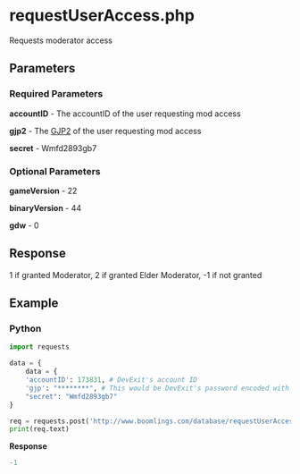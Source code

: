 # requestUserAccess.php

Requests moderator access

## Parameters

### Required Parameters

**accountID** - The accountID of the user requesting mod access

**gjp2** - The [GJP2](/topics/encryption/gjp.md) of the user requesting mod access

**secret** - Wmfd2893gb7

### Optional Parameters

**gameVersion** - 22

**binaryVersion** - 44

**gdw** - 0

## Response

1 if granted Moderator, 2 if granted Elder Moderator, -1 if not granted

## Example

<!-- tabs:start -->

### **Python**

```py
import requests

data = {
	data = {
    'accountID': 173831, # DevExit's account ID
    'gjp': "********", # This would be DevExit's password encoded with GJP encryption
    "secret": "Wmfd2893gb7"
}

req = requests.post('http://www.boomlings.com/database/requestUserAccess.php', data=data)
print(req.text)
```

**Response**
```py
-1
```

<!-- tabs:end -->
